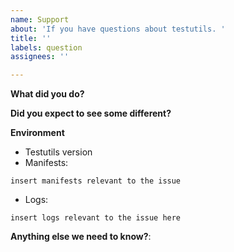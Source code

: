 ```yaml
---
name: Support
about: 'If you have questions about testutils. '
title: ''
labels: question
assignees: ''

---
```


<!--

Feel free to ask questions on Discord at https://discord.com/invite/y4s64xC9 or in the forum at https://forum.k8ssandra.io/. 
-->

**What did you do?**

**Did you expect to see some different?**

**Environment**

* Testutils version
* Manifests:

```
insert manifests relevant to the issue
```

* Logs:

```
insert logs relevant to the issue here
```

**Anything else we need to know?**:
